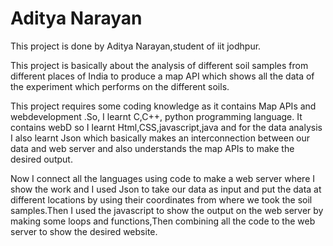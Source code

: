 # Aditya Narayan
 This project is done by Aditya Narayan,student of iit jodhpur.

This project is basically about the analysis of different soil samples from different places of India to produce a map API which shows all the data of the experiment which performs on the different soils.

This project requires some coding knowledge as it contains Map APIs and webdevelopment .So, I learnt C,C++, python programming language. It contains webD so I learnt Html,CSS,javascript,java and for the data analysis I also learnt Json which basically makes an interconnection between our data and web server and also understands the map APIs to make the desired output.

Now I connect all the languages using code to make a web server where I show the work and I used Json to take our data as input and put the data at different locations by using their coordinates from where we took the soil samples.Then I used the javascript to show the output on the web server by making some loops and functions,Then combining all the code to the web server to show the desired website.
